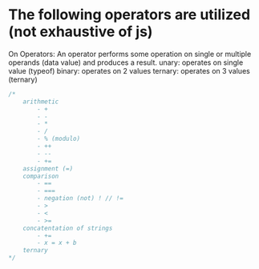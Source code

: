 # The following operators are utilized (not exhaustive of js)

On Operators:
An operator performs some operation on single 
or multiple operands (data value) and produces a result.
unary: operates on single value (typeof)
binary: operates on 2 values
ternary: operates on 3 values (ternary)

```js
/*
    arithmetic
        - +
        - -
        - *
        - /
        - % (modulo)
        - ++
        - --
        - +=
    assignment (=)
    comparison
        - ==
        - ===
        - negation (not) ! // !=
        - >
        - <
        - >=
    concatentation of strings
        - +=
        - x = x + b
    ternary
*/
```